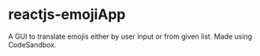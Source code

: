 # reactjs-emojiApp
A GUI to translate emojis either by user input or from given list. Made using CodeSandbox.
